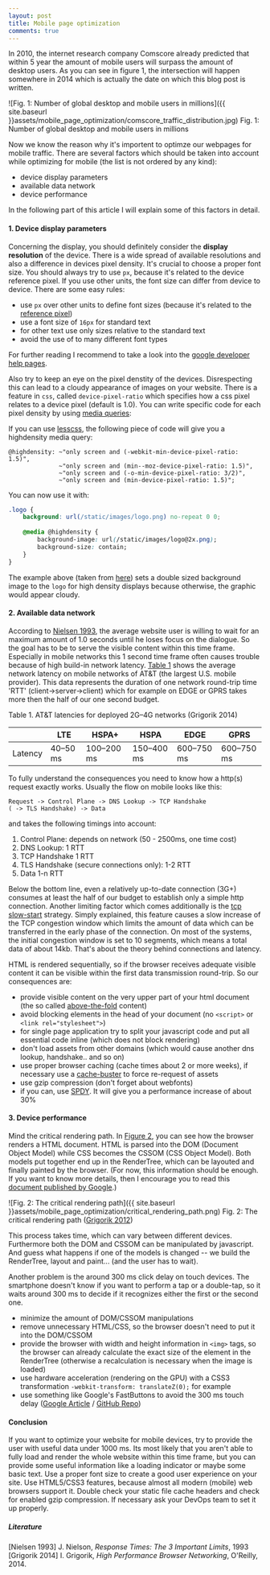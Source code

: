 ```yaml
---
layout: post
title: Mobile page optimization
comments: true
---
```


In 2010, the internet research company Comscore already predicted that within 5 year the amount of mobile users will surpass the amount of desktop users. As you can see in figure 1, the intersection will happen somewhere in 2014 which is actually the date on which this blog post is written.


![Fig. 1: Number of global desktop and mobile users in millions]({{ site.baseurl }}assets/mobile_page_optimization/comscore_traffic_distribution.jpg)
<a name="fig1">Fig. 1</a>: Number of global desktop and mobile users in millions

Now we know the reason why it's importent to optimze our webpages for mobile traffic. There are several factors which should be taken into account while optimizing for mobile (the list is not ordered by any kind):

- device display parameters
- available data network
- device performance

In the following part of this article I will explain some of this factors in detail.

#### 1. Device display parameters

Concerning the display, you should definitely consider the **display resolution** of the device. There is a wide spread of available resolutions and also a difference in devices pixel density. It's crucial to choose a proper font size. You should always try to use `px`, because it's related to the device reference pixel. If you use other units, the font size can differ from device to device. There are some easy rules:

- use `px` over other units to define font sizes (because it's related to the [reference pixel](http://www.w3.org/TR/CSS2/syndata.html#length-units))
- use a font size of `16px` for standard text
- for other text use only sizes relative to the standard text
- avoid the use of to many different font types

For further reading I recommend to take a look into the [google developer help pages](https://developers.google.com/speed/docs/insights/UseLegibleFontSizes).


Also try to keep an eye on the pixel denstity of the devices. Disrespecting this can lead to a cloudy appearance of images on your website. There is a feature in `css`, called `device-pixel-ratio` which specifies how a css pixel relates to a device pixel (default is 1.0).  You can write specific code for each pixel density by using [media queries](http://www.w3.org/TR/css3-mediaqueries/):

If you can use [lesscss](http://lesscss.org), the following piece of code will give you a highdensity media query:

```less
@highdensity: ~"only screen and (-webkit-min-device-pixel-ratio: 1.5)",
              ~"only screen and (min--moz-device-pixel-ratio: 1.5)",
              ~"only screen and (-o-min-device-pixel-ratio: 3/2)",
              ~"only screen and (min-device-pixel-ratio: 1.5)";
```

You can now use it with:

```css
.logo {
    background: url(/static/images/logo.png) no-repeat 0 0;
 
    @media @highdensity {
        background-image: url(/static/images/logo@2x.png);
        background-size: contain;
    }
}
```

The example above (taken from [here](http://blog.scur.pl/2012/06/variable-media-queries-less-css/)) sets a double sized background image to the `logo` for high density displays because otherwise, the graphic would appear cloudy. 


#### 2. Available data network

According to [Nielsen 1993](http://www.nngroup.com/articles/response-times-3-important-limits/),  the average website user is willing to wait for an maximum amount of 1.0 seconds until he loses focus on the dialogue. So the goal has to be to serve the visible content within this time frame.
Especially in mobile networks this 1 second time frame often causes trouble because of high build-in network latency. [Table 1](#table1) shows the average network latency on mobile networks of AT&T (the largest U.S. mobile provider). This data represents the duration of one network round-trip time 'RTT' (client->server->client) which
for example on EDGE or GPRS takes more then the half of our one second budget.


 <a name="table1">Table 1</a>. AT&T latencies for deployed 2G–4G networks (Grigorik 2014)

|           |LTE	    |HSPA+	    |HSPA	    |EDGE	    |GPRS       |
|-----------|----------|-----------|-----------|-----------|-----------|
|Latency    |40–50 ms  |100–200 ms |150–400 ms |600–750 ms |600–750 ms |

To fully understand the consequences you need to know how a http(s) request exactly works. Usually the flow on mobile looks like this:

```
Request -> Control Plane -> DNS Lookup -> TCP Handshake
( -> TLS Handshake) -> Data
```

and takes the following timings into account:

1. Control Plane: depends on network (50 - 2500ms, one time cost)
2. DNS Lookup: 1 RTT
3. TCP Handshake 1 RTT
4. TLS Handshake (secure connections only): 1-2 RTT
5. Data 1-n RTT

Below the bottom line, even a relatively up-to-date connection (3G+) consumes at least the half of our budget to establish
only a simple http connection. Another limiting factor which comes additionally is the [tcp slow-start](http://en.wikipedia.org/wiki/Slow-start) strategy.
Simply explained, this feature causes a slow increase of the TCP congestion window which limits the amount of data which can be transferred in the early phase of the connection.
On most of the systems, the initial congestion window is set to 10 segments, which means a total data of about 14kb. That's about the theory behind connections and latency.

HTML is rendered sequentially, so if the browser receives adequate visible content it can be visible within the first data transmission round-trip. So our consequences are:

- provide visible content on the very upper part of your html document (the so called [above-the-fold](http://en.wikipedia.org/wiki/Above_the_fold) content)
- avoid blocking elements in the head of your document (no `<script>` or `<link rel="stylesheet">`)
- for single page application try to split your javascript code and put all essential code inline (which does not block rendering)
- don't load assets from other domains (which would cause another dns lookup, handshake.. and so on)
- use proper browser caching (cache times about 2 or more weeks), if necessary use a [cache-buster](https://github.com/cbas/grunt-rev) to force re-request of assets
- use gzip compression (don't forget about webfonts)
- if you can, use [SPDY](http://www.chromium.org/spdy/spdy-whitepaper). It will give you a performance increase of about 30%

#### 3. Device performance

Mind the critical rendering path. In [Figure 2](#fig2), you can see how the browser renders a HTML document. HTML is parsed into the DOM (Document Object Model) while CSS becomes
the CSSOM (CSS Object Model). Both models put together end up in the RenderTree, which can be layouted and finally painted by the browser. (For now, this information should be enough.
If you want to know more details, then I encourage you to read this [document published by Google](https://developers.google.com/web/fundamentals/performance/critical-rendering-path/).)

![Fig. 2: The critical rendering path]({{ site.baseurl }}assets/mobile_page_optimization/critical_rendering_path.png)
<a name="fig2">Fig. 2</a>: The critical rendering path ([Grigorik 2012](http://calendar.perfplanet.com/2012/deciphering-the-critical-rendering-path/))

This process takes time, which can vary between different devices. Furthermore both the DOM and CSSOM can be manipulated by javascript. And guess what happens if one of the models is changed --
we build the RenderTree, layout and paint... (and the user has to wait).

Another problem is the around 300 ms click delay on touch devices. The smartphone doesn't know if you want to perform a tap or a double-tap, so it waits around 300 ms to decide if it recognizes either the first or the second one.

- minimize the amount of DOM/CSSOM manipulations
- remove unnecessary HTML/CSS, so the browser doesn't need to put it into the DOM/CSSOM
- provide the browser with width and height information in `<img>` tags, so the browser can already calculate the exact size of the element in the RenderTree (otherwise a recalculation is necessary when the image is loaded)
- use hardware acceleration (rendering on the GPU) with a CSS3 transformation `-webkit-transform: translateZ(0);` for example
- use something like Google's FastButtons to avoid the 300 ms touch delay ([Google Article](https://developers.google.com/mobile/articles/fast_buttons) / [GitHub Repo](https://github.com/alexblack/google-fastbutton))

#### Conclusion

If you want to optimize your website for mobile devices, try to provide the user with useful data under 1000 ms. Its most likely that you aren't able to fully load and render the whole website within this time frame, but you can provide some useful information like a loading indicator or maybe some basic text. Use a proper font size to create a good user experience on your site. Use HTML5/CSS3 features, because almost all modern (mobile) web browsers support it. Double check your static file cache headers and check for enabled gzip compression. If necessary ask your DevOps team to set it up properly.

##### Literature

[Nielsen 1993] J. Nielson, *Response Times: The 3 Important Limits*, 1993
[Grigorik 2014] I. Grigorik, *High Performance Browser Networking*, O'Reilly, 2014.
